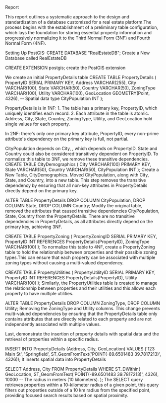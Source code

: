 Report

This report outlines a systematic approach to the design and standardization of a database customized for a real estate platform.The process begins with the establishment of a preliminary table configuration, which lays the foundation for storing essential property information and progressively normalizing it to the Third Normal Form (3NF) and Fourth Normal Form (4NF).

Setting Up PostGIS:
CREATE DATABASE "RealEstateDB";
Create a New Database called RealEstateDB

CREATE EXTENSION postgis;
create the PostGIS extension

We create an initial PropertyDetails table 
CREATE TABLE PropertyDetails (
    PropertyID SERIAL PRIMARY KEY,
    Address VARCHAR(255),
    City VARCHAR(100),
    State VARCHAR(50),
    Country VARCHAR(50),
    ZoningType VARCHAR(100),
    Utility VARCHAR(100),
    GeoLocation GEOMETRY(Point, 4326), -- Spatial data type
    CityPopulation INT
);

PropertyDetails is in 1NF: 1. The table has a primary key, PropertyID, which uniquely identifies each record. 2. Each attribute in the table is atomic. Address, City, State, Country, ZoningType, Utility, and GeoLocation hold single values for each property. 

In 2NF: there's only one primary key attribute, PropertyID, every non-prime attribute's dependency on the primary key is full, not partial.

CityPopulation depends on City, , which depends on PropertyID. State and Country could also be considered transitively dependent on PropertyID. To normalize this table to 3NF, we remove these transitive dependencies.
CREATE TABLE CityDemographics (
    City VARCHAR(100) PRIMARY KEY,
    State VARCHAR(50),
    Country VARCHAR(50),
    CityPopulation INT
);
Create a New Table, CityDemographics. Moved CityPopulation, along with City, State, and Country, into a new table. This step removes the transitive dependency by ensuring that all non-key attributes in PropertyDetails directly depend on the primary key. 

ALTER TABLE PropertyDetails DROP COLUMN CityPopulation, DROP COLUMN State, DROP COLUMN Country;
Modify the original table, removed the attributes that caused transitive dependencies CityPopulation, State, Country from the PropertyDetails.
There are no transitive dependencies in PropertyDetails, as all attributes directly depend on the primary key, achieving 3NF.

CREATE TABLE PropertyZoning (
    PropertyZoningID SERIAL PRIMARY KEY,
    PropertyID INT REFERENCES PropertyDetails(PropertyID),
    ZoningType VARCHAR(100)
);
To normalize this table to 4NF, create a PropertyZoning table to hold the relationship between properties and their possible zoning types.This can ensure that each property can be associated with multiple zoning types without causing a multi-valued dependency.

CREATE TABLE PropertyUtilities (
    PropertyUtilityID SERIAL PRIMARY KEY,
    PropertyID INT REFERENCES PropertyDetails(PropertyID),
    Utility VARCHAR(100)
);
Similarly, the PropertyUtilities table is created to manage the relationship between properties and their utilities and this allows each property to have multiple utilities.

ALTER TABLE PropertyDetails DROP COLUMN ZoningType, DROP COLUMN Utility;
Removing the ZoningType and Utility columns. This change prevents multi-valued dependencies by ensuring that the PropertyDetails table only contains attributes that are directly related to each property and are not independently associated with multiple values.

Last, demonstrate the insertion of property details with spatial data and the retrieval of properties within a specific radius.

INSERT INTO PropertyDetails (Address, City, GeoLocation)
VALUES ('123 Main St', 'Springfield', ST_GeomFromText('POINT(-89.6501483 39.7817213)', 4326));
It inserts spatial data into PropertyDetails

SELECT Address, City
FROM PropertyDetails
WHERE ST_DWithin(
    GeoLocation,
    ST_GeomFromText('POINT(-89.6501483 39.7817213)', 4326),
    10000 -- The radius in meters (10 kilometers).
);
The SELECT query retrieves properties within a 10-kilometer radius of a given point, this query filters out properties outside of a 10 km radius from the specified point, providing focused search results based on spatial proximity.
